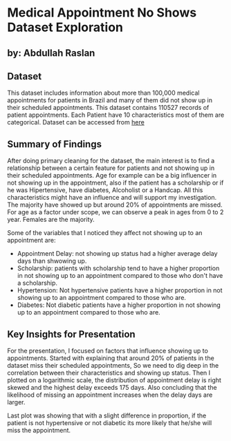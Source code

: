 # Medical Appointment No Shows Dataset Exploration
## by: Abdullah Raslan


## Dataset

This dataset includes information about more than 100,000 medical appointments for patients in Brazil 
and many of them did not show up in their scheduled appointments. This dataset contains 110527 records 
of patient appointments. Each Patient have 10 characteristics most of them are categorical.
Dataset can be accessed from [here](https://www.kaggle.com/joniarroba/noshowappointments)


## Summary of Findings

After doing primary cleaning for the dataset, the main interest is to find a relationship between a certain
feature for patients and not showing up in their scheduled appointments. Age for example can be a big influencer
in not showing up in the appointment, also if the patient has a scholarship or if he was Hipertensive, have 
diabetes, Alcoholist or a Handcap. All this characteristics might have an influence and will support my investigation.
The majority have showed up but around 20% of appointments are missed. For age as a factor under scope, we can observe
a peak in ages from 0 to 2 year. Females are the majority.

Some of the variables that I noticed they affect not showing up to an appointment are:
- Appointment Delay: not showing up status had a higher average delay days than shwowing up.
- Scholarship: patients with scholarship tend to have a higher proportion in not showing up to an appointment compared 
to those who don't have a scholarship.
- Hypertension: Not hypertensive patients have a higher proportion in not showing up to an appointment compared to those
who are.
- Diabetes: Not diabetic patients have a higher proportion in not showing up to an appointment compared to those who are.

## Key Insights for Presentation

For the presentation, I focused on factors that influence showing up to appointments. Started with explaining that 
around 20% of patients in the dataset miss their scheduled appointments, So we need to dig deep in the correlation
between their characteristics and showing up status. Then I plotted on a logarithmic scale, the distribution of 
appointment delay is right skewed and the highest delay exceeds 175 days. Also concluding that the likelihood of 
missing an appointment increases when the delay days are larger.

Last plot was showing that with a slight difference in proportion, if the patient is not hypertensive or not diabetic 
its more likely that he/she will miss the appointment.